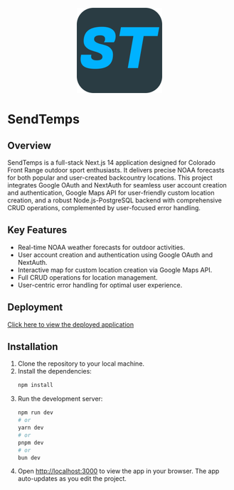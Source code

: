 <p align="center">
  <img src="https://github.com/RickV85/sendtemps/blob/main/public/icon-192x192.png?raw=true" alt="SendTemps logo">
</p>

# SendTemps

## Overview
SendTemps is a full-stack Next.js 14 application designed for Colorado Front Range outdoor sport enthusiasts. It delivers precise NOAA forecasts for both popular and user-created backcountry locations. This project integrates Google OAuth and NextAuth for seamless user account creation and authentication, Google Maps API for user-friendly custom location creation, and a robust Node.js-PostgreSQL backend with comprehensive CRUD operations, complemented by user-focused error handling.

## Key Features
- Real-time NOAA weather forecasts for outdoor activities.
- User account creation and authentication using Google OAuth and NextAuth.
- Interactive map for custom location creation via Google Maps API.
- Full CRUD operations for location management.
- User-centric error handling for optimal user experience.

## Deployment

[Click here to view the deployed application](https://sendtemps.vercel.app)

## Installation

1. Clone the repository to your local machine.
2. Install the dependencies:
    ```bash
    npm install
    ```
3. Run the development server:
    ```bash
    npm run dev
    # or
    yarn dev
    # or
    pnpm dev
    # or
    bun dev
    ```
4. Open [http://localhost:3000](http://localhost:3000) to view the app in your browser. The app auto-updates as you edit the project.

